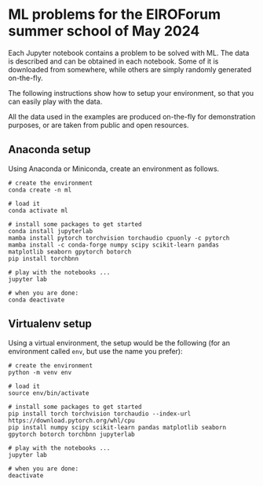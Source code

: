 # ML problems for the EIROForum summer school of May 2024

Each Jupyter notebook contains a problem to be solved with ML. The data is described and can be obtained in each
notebook. Some of it is downloaded from somewhere, while others are simply randomly generated on-the-fly.

The following instructions show how to setup your environment, so that you can easily play with the data.

All the data used in the examples are produced on-the-fly for demonstration purposes, or are taken from public and open resources.

## Anaconda setup

Using Anaconda or Miniconda, create an environment as follows.

```
# create the environment
conda create -n ml

# load it
conda activate ml

# install some packages to get started
conda install jupyterlab
mamba install pytorch torchvision torchaudio cpuonly -c pytorch
mamba install -c conda-forge numpy scipy scikit-learn pandas matplotlib seaborn gpytorch botorch
pip install torchbnn

# play with the notebooks ...
jupyter lab

# when you are done:
conda deactivate
```

## Virtualenv setup

Using a virtual environment,
the setup would be the following (for an environment called `env`, but use the name
you prefer):

```
# create the environment
python -m venv env

# load it
source env/bin/activate

# install some packages to get started
pip install torch torchvision torchaudio --index-url https://download.pytorch.org/whl/cpu
pip install numpy scipy scikit-learn pandas matplotlib seaborn gpytorch botorch torchbnn jupyterlab

# play with the notebooks ...
jupyter lab

# when you are done:
deactivate
```

